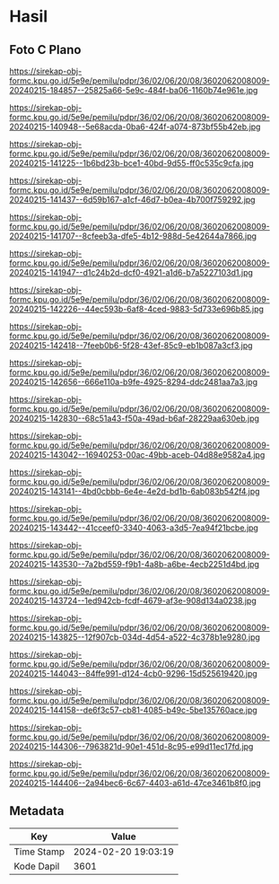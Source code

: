 # Hasil

## Foto C Plano

https://sirekap-obj-formc.kpu.go.id/5e9e/pemilu/pdpr/36/02/06/20/08/3602062008009-20240215-184857--25825a66-5e9c-484f-ba06-1160b74e961e.jpg

https://sirekap-obj-formc.kpu.go.id/5e9e/pemilu/pdpr/36/02/06/20/08/3602062008009-20240215-140948--5e68acda-0ba6-424f-a074-873bf55b42eb.jpg

https://sirekap-obj-formc.kpu.go.id/5e9e/pemilu/pdpr/36/02/06/20/08/3602062008009-20240215-141225--1b6bd23b-bce1-40bd-9d55-ff0c535c9cfa.jpg

https://sirekap-obj-formc.kpu.go.id/5e9e/pemilu/pdpr/36/02/06/20/08/3602062008009-20240215-141437--6d59b167-a1cf-46d7-b0ea-4b700f759292.jpg

https://sirekap-obj-formc.kpu.go.id/5e9e/pemilu/pdpr/36/02/06/20/08/3602062008009-20240215-141707--8cfeeb3a-dfe5-4b12-988d-5e42644a7866.jpg

https://sirekap-obj-formc.kpu.go.id/5e9e/pemilu/pdpr/36/02/06/20/08/3602062008009-20240215-141947--d1c24b2d-dcf0-4921-a1d6-b7a5227103d1.jpg

https://sirekap-obj-formc.kpu.go.id/5e9e/pemilu/pdpr/36/02/06/20/08/3602062008009-20240215-142226--44ec593b-6af8-4ced-9883-5d733e696b85.jpg

https://sirekap-obj-formc.kpu.go.id/5e9e/pemilu/pdpr/36/02/06/20/08/3602062008009-20240215-142418--7feeb0b6-5f28-43ef-85c9-eb1b087a3cf3.jpg

https://sirekap-obj-formc.kpu.go.id/5e9e/pemilu/pdpr/36/02/06/20/08/3602062008009-20240215-142656--666e110a-b9fe-4925-8294-ddc2481aa7a3.jpg

https://sirekap-obj-formc.kpu.go.id/5e9e/pemilu/pdpr/36/02/06/20/08/3602062008009-20240215-142830--68c51a43-f50a-49ad-b6af-28229aa630eb.jpg

https://sirekap-obj-formc.kpu.go.id/5e9e/pemilu/pdpr/36/02/06/20/08/3602062008009-20240215-143042--16940253-00ac-49bb-aceb-04d88e9582a4.jpg

https://sirekap-obj-formc.kpu.go.id/5e9e/pemilu/pdpr/36/02/06/20/08/3602062008009-20240215-143141--4bd0cbbb-6e4e-4e2d-bd1b-6ab083b542f4.jpg

https://sirekap-obj-formc.kpu.go.id/5e9e/pemilu/pdpr/36/02/06/20/08/3602062008009-20240215-143442--41cceef0-3340-4063-a3d5-7ea94f21bcbe.jpg

https://sirekap-obj-formc.kpu.go.id/5e9e/pemilu/pdpr/36/02/06/20/08/3602062008009-20240215-143530--7a2bd559-f9b1-4a8b-a6be-4ecb2251d4bd.jpg

https://sirekap-obj-formc.kpu.go.id/5e9e/pemilu/pdpr/36/02/06/20/08/3602062008009-20240215-143724--1ed942cb-fcdf-4679-af3e-908d134a0238.jpg

https://sirekap-obj-formc.kpu.go.id/5e9e/pemilu/pdpr/36/02/06/20/08/3602062008009-20240215-143825--12f907cb-034d-4d54-a522-4c378b1e9280.jpg

https://sirekap-obj-formc.kpu.go.id/5e9e/pemilu/pdpr/36/02/06/20/08/3602062008009-20240215-144043--84ffe991-d124-4cb0-9296-15d525619420.jpg

https://sirekap-obj-formc.kpu.go.id/5e9e/pemilu/pdpr/36/02/06/20/08/3602062008009-20240215-144158--de6f3c57-cb81-4085-b49c-5be135760ace.jpg

https://sirekap-obj-formc.kpu.go.id/5e9e/pemilu/pdpr/36/02/06/20/08/3602062008009-20240215-144306--7963821d-90e1-451d-8c95-e99d11ec17fd.jpg

https://sirekap-obj-formc.kpu.go.id/5e9e/pemilu/pdpr/36/02/06/20/08/3602062008009-20240215-144406--2a94bec6-6c67-4403-a61d-47ce3461b8f0.jpg


## Metadata

| Key        | Value               |
| ---------- | ------------------- |
| Time Stamp | 2024-02-20 19:03:19 |
| Kode Dapil | 3601                |



